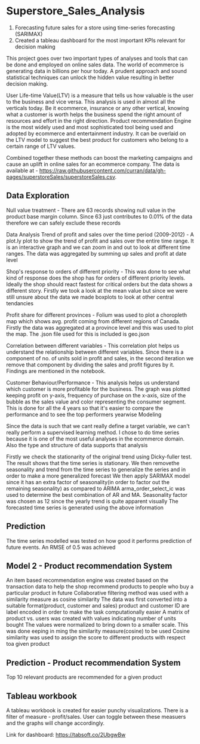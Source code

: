 # Superstore_Sales_Analysis

1. Forecasting future sales for a store using time-series forecasting (SARIMAX)
2. Created a tableau dashboard for the most important KPIs relevant for decision making

This project goes over two important types of analyses and tools that can be done and employed on online sales data. The world of ecommerce is generating data in billions per hour today. A prudent approach and sound statistical techniques can unlock the hidden value resulting in better decision making.

User Life-time Value(LTV) is a measure that tells us how valuable is the user to the business and vice versa. This analysis is used in almost all the verticals today. Be it ecommerce, insurance or any other vertical, knowing what a customer is worth helps the business spend the right amount of resources and effort in the right direction.
Product recommendation Engine is the most widely used and most sophisticated tool being used and adopted by ecommerce and entertainment industry. It can be overlaid on the LTV model to suggest the best product for customers who belong to a certain range of LTV values.

Combined together these methods can boost the marketing campaigns and cause an uplift in online sales for an ecommerce company. The data is available at - https://raw.githubusercontent.com/curran/data/gh-pages/superstoreSales/superstoreSales.csv.



## Data Exploration
Null value treatment - There are 63 records showing null value in the product base margin column. Since 63 just contributes to 0.01% of the data therefore we can safely exclude these records

Data Analysis Trend of profit and sales over the time period (2009-2012) - A plot.ly plot to show the trend of profit and sales over the entire time range. It is an interactive graph and we can zoom in and out to look at different time ranges. The data was aggregated by summing up sales and profit at date level

Shop's response to orders of different priority - This was done to see what kind of response does the shop has for orders of different priority levels. Ideally the shop should react fastest
for critical orders but the data shows a different story. 
Firstly we took a look at the mean value but since we were still unsure about the data we made boxplots to look at other central tendancies

Profit share for different provinces - Folium was used to plot a choropleth map which shows avg. profit coming from different regions of Canada.
Firstly the data was aggregated at a province level and this was used to plot the map.
The .json file used for this is included is geo.json

Correlation between different variables - This correlation plot helps us understand the relationship between different variables. Since there is a component of no. of units sold
in profit and sales, in the second iteration we remove that component by dividing the sales and profit figures by it.
Findings are mentioned in the notebook.

Customer Behaviour/Performance - This analysis helps us understand which customer is more profitable for the business. The graph was plotted keeping profit on y-axis, frequency of purchase
on the x-axis, size of the bubble as the sales value and color representing the consumer segment.
This is done for all the 4 years so that it's easier to compare the performance and to see the top performers yearwise
Modeling

Since the data is such that we cant really define a target variable, we can't really perform a supervised learning method. I chose to do time series because it is one of the most useful analyses in the ecommerce domain. Also the type and structure of data supports that analysis

Firstly we check the stationarity of the original trend using Dicky-fuller test. The result shows that the time series is stationary. We then removethe seasonality and trend from the time series to generalize the series and in order to make a more generalized forecast We then apply SARIMAX model since it has an extra factor of seasonality(in order to factor out the remaining seasonality) as compared to ARIMA arma_order_select_ic was used to determine the best combination of AR and MA. Seasonality factor was chosen as 12 since the yearly trend is quite apparent visually The forecasted time series is generated using the above information

## Prediction

The time series modelled was tested on how good it performs prediction of future events. An RMSE of 0.5 was achieved

## Model 2 - Product recommendation System

An item based recommendation engine was created based on the transaction data to help the shop recommend products to people who buy a particular product in future Collaborative filtering method was used with a similarity measure as cosine similarity The data was first converted into a suitable format(product, customer and sales) product and customer ID are label encoded in order to make the task computationally easier A matrix of product vs. users was created with values indicating number of units bought The values were normalized to bring down to a smaller scale. This was done eeping in ming the similarity measure(cosine) to be used Cosine similarity was used to assign the score to different products with respect toa given product

## Prediction - Product recommendation System

Top 10 relevant products are recommended for a given product

## Tableau workbook

A tableau workbook is created for easier punchy visualizations. There is a filter of measure - profit/sales. User can toggle between these measuers and the graphs will change accordingly.

Link for dashboard: https://tabsoft.co/2UbgwBw
